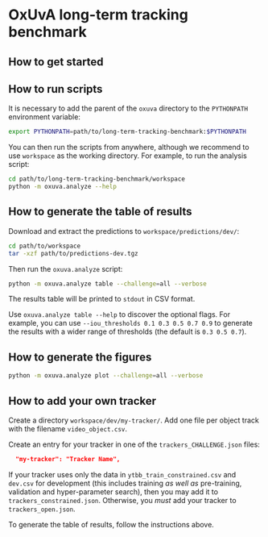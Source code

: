 # OxUvA long-term tracking benchmark
## How to get started


## How to run scripts

It is necessary to add the parent of the `oxuva` directory to the `PYTHONPATH` environment variable:
```bash
export PYTHONPATH=path/to/long-term-tracking-benchmark:$PYTHONPATH
```
You can then run the scripts from anywhere, although we recommend to use `workspace` as the working directory.
For example, to run the analysis script:
```bash
cd path/to/long-term-tracking-benchmark/workspace
python -m oxuva.analyze --help
```

## How to generate the table of results

Download and extract the predictions to `workspace/predictions/dev/`:
```bash
cd path/to/workspace
tar -xzf path/to/predictions-dev.tgz
```
Then run the `oxuva.analyze` script:
```bash
python -m oxuva.analyze table --challenge=all --verbose
```
The results table will be printed to `stdout` in CSV format.

Use `oxuva.analyze table --help` to discover the optional flags.
For example, you can use `--iou_thresholds 0.1 0.3 0.5 0.7 0.9` to generate the results with a wider range of thresholds (the default is `0.3 0.5 0.7`).

## How to generate the figures

```bash
python -m oxuva.analyze plot --challenge=all --verbose
```

## How to add your own tracker

Create a directory `workspace/dev/my-tracker/`.
Add one file per object track with the filename `video_object.csv`.

Create an entry for your tracker in one of the `trackers_CHALLENGE.json` files:
```json
  "my-tracker": "Tracker Name",
```
If your tracker uses only the data in `ytbb_train_constrained.csv` and `dev.csv` for development (this includes training *as well as* pre-training, validation and hyper-parameter search), then you may add it to `trackers_constrained.json`.
Otherwise, you _must_ add your tracker to `trackers_open.json`.

To generate the table of results, follow the instructions above.
